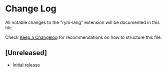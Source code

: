 # Change Log

All notable changes to the "rym-lang" extension will be documented in this file.

Check [Keep a Changelog](http://keepachangelog.com/) for recommendations on how to structure this file.

## [Unreleased]

- Initial release